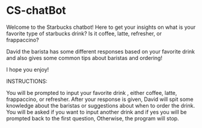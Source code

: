 # CS-chatBot

Welcome to the Starbucks chatbot! Here to get your insights on what is your favorite type of starbucks drink? Is it coffee, latte, refresher, or frappaccino?

David the barista has some different responses based on your favorite drink and also gives some common tips about baristas and ordering!

I hope you enjoy!

INSTRUCTIONS:

You will be prompted to input your favorite drink , either coffee, latte, frappaccino, or refresher.
After your response is given, David will spit some knowledge about the baristas or suggestions about when to order the drink.
You will be asked if you want to input another drink and if yes you will be prompted back to the first question, Otherwise, the program will stop.
